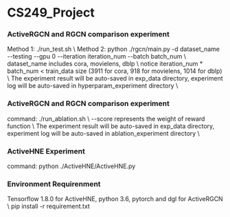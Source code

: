 # CS249_Project

### ActiveRGCN and RGCN comparison experiment
Method 1: ./run_test.sh \\
Method 2: python ./rgcn/main.py -d dataset_name --testing --gpu 0 --iteration iteration_num --batch batch_num \\
dataset_name includes cora, movielens, dblp \\
notice iteration_num * batch_num < train_data size (3911 for cora, 918 for movielens, 1014 for dblp) \\
The experiment result will be auto-saved in exp_data directory, experiment log will be auto-saved in hyperparam_experiment directory \\

### ActiveRGCN and RGCN comparison experiment
command: ./run_ablation.sh \\
--score represents the weight of reward function \\
The experiment result will be auto-saved in exp_data directory, experiment log will be auto-saved in ablation_experiment directory \\

### ActiveHNE Experiment
command: python ./ActiveHNE/ActiveHNE.py

### Environment Requirenment
Tensorflow 1.8.0 for ActiveHNE, python 3.6, pytorch and dgl for ActiveRGCN \\
pip install -r requirement.txt
